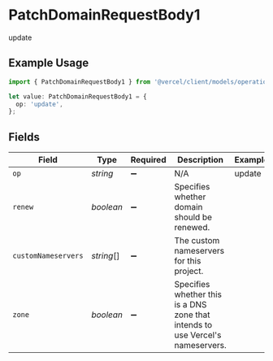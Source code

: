 # PatchDomainRequestBody1

update

## Example Usage

```typescript
import { PatchDomainRequestBody1 } from '@vercel/client/models/operations';

let value: PatchDomainRequestBody1 = {
  op: 'update',
};
```

## Fields

| Field               | Type       | Required           | Description                                                                    | Example |
| ------------------- | ---------- | ------------------ | ------------------------------------------------------------------------------ | ------- |
| `op`                | _string_   | :heavy_minus_sign: | N/A                                                                            | update  |
| `renew`             | _boolean_  | :heavy_minus_sign: | Specifies whether domain should be renewed.                                    |         |
| `customNameservers` | _string_[] | :heavy_minus_sign: | The custom nameservers for this project.                                       |         |
| `zone`              | _boolean_  | :heavy_minus_sign: | Specifies whether this is a DNS zone that intends to use Vercel's nameservers. |         |
